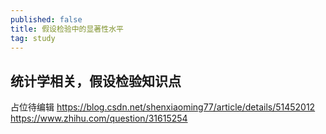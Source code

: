 ```yaml
---
published: false
title: 假设检验中的显著性水平
tag: study
---
```

## 统计学相关，假设检验知识点
占位待编辑
https://blog.csdn.net/shenxiaoming77/article/details/51452012
https://www.zhihu.com/question/31615254


